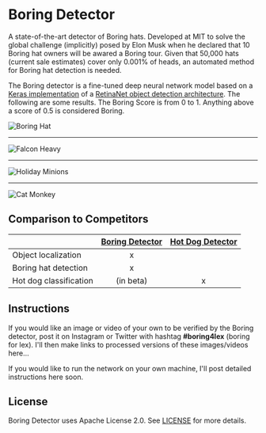# Boring Detector

A state-of-the-art detector of Boring hats. Developed at MIT to solve the global challenge (implicitly) posed by Elon
Musk when he declared that 10 Boring hat owners will be awared a Boring tour. Given that 50,000 hats (current sale
estimates) cover only 0.001% of heads, an automated method for Boring hat detection is needed.

The Boring detector is a fine-tuned deep neural network model based on a [Keras implementation][3] of a
[RetinaNet object detection architecture][4]. The following are some results. The Boring Score is from 0 to 1. Anything
above a score of 0.5 is considered Boring.

![Boring Hat](https://github.com/lexfridman/boring-detector/raw/master/showcase/boring-hat-fast-detected.gif)

---

![Falcon Heavy](https://github.com/lexfridman/boring-detector/raw/master/showcase/falcon-heavy-detected.gif)

---

![Holiday Minions](https://github.com/lexfridman/boring-detector/raw/master/showcase/holiday-minions-detected.gif)

---

![Cat Monkey](https://github.com/lexfridman/boring-detector/raw/master/showcase/cat-monkey-detected.gif)


## Comparison to Competitors

|                        |   [Boring Detector][1]  |  [Hot Dog Detector][2]  |
| ---------------------- |:-----------------------:|:-----------------------:|
| Object localization    |            x            |                         |
| Boring hat detection   |            x            |                         |
| Hot dog classification |        (in beta)        |            x            |

[1]: https://lex.mit.edu/boring
[2]: https://play.google.com/store/apps/details?id=com.seefoodtechnologies.nothotdog&hl=en
[3]: https://github.com/fizyr/keras-retinanet 
[4]: https://arxiv.org/abs/1708.02002

## Instructions

If you would like an image or video of your own to be verified by the Boring detector, post it on Instagram or Twitter with
hashtag __#boring4lex__ (boring for lex). I'll then make links to processed versions of these images/videos here...

If you would like to run the network on your own machine, I'll post detailed instructions here soon.

## License

Boring Detector uses Apache License 2.0. See
[LICENSE](https://github.com/lexfridman/boring-detector/blob/master/LICENSE) for more details.
